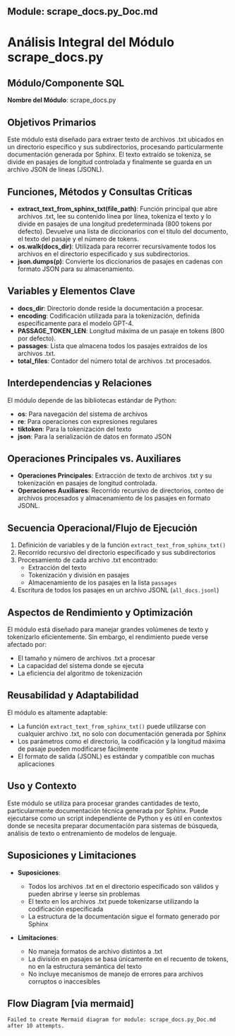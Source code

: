 ## Module: scrape_docs.py_Doc.md

# Análisis Integral del Módulo scrape_docs.py

## Módulo/Componente SQL
**Nombre del Módulo**: scrape_docs.py

## Objetivos Primarios
Este módulo está diseñado para extraer texto de archivos .txt ubicados en un directorio específico y sus subdirectorios, procesando particularmente documentación generada por Sphinx. El texto extraído se tokeniza, se divide en pasajes de longitud controlada y finalmente se guarda en un archivo JSON de líneas (JSONL).

## Funciones, Métodos y Consultas Críticas
- **extract_text_from_sphinx_txt(file_path)**: Función principal que abre archivos .txt, lee su contenido línea por línea, tokeniza el texto y lo divide en pasajes de una longitud predeterminada (800 tokens por defecto). Devuelve una lista de diccionarios con el título del documento, el texto del pasaje y el número de tokens.
- **os.walk(docs_dir)**: Utilizada para recorrer recursivamente todos los archivos en el directorio especificado y sus subdirectorios.
- **json.dumps(p)**: Convierte los diccionarios de pasajes en cadenas con formato JSON para su almacenamiento.

## Variables y Elementos Clave
- **docs_dir**: Directorio donde reside la documentación a procesar.
- **encoding**: Codificación utilizada para la tokenización, definida específicamente para el modelo GPT-4.
- **PASSAGE_TOKEN_LEN**: Longitud máxima de un pasaje en tokens (800 por defecto).
- **passages**: Lista que almacena todos los pasajes extraídos de los archivos .txt.
- **total_files**: Contador del número total de archivos .txt procesados.

## Interdependencias y Relaciones
El módulo depende de las bibliotecas estándar de Python:
- **os**: Para navegación del sistema de archivos
- **re**: Para operaciones con expresiones regulares
- **tiktoken**: Para la tokenización del texto
- **json**: Para la serialización de datos en formato JSON

## Operaciones Principales vs. Auxiliares
- **Operaciones Principales**: Extracción de texto de archivos .txt y su tokenización en pasajes de longitud controlada.
- **Operaciones Auxiliares**: Recorrido recursivo de directorios, conteo de archivos procesados y almacenamiento de los pasajes en formato JSONL.

## Secuencia Operacional/Flujo de Ejecución
1. Definición de variables y de la función `extract_text_from_sphinx_txt()`
2. Recorrido recursivo del directorio especificado y sus subdirectorios
3. Procesamiento de cada archivo .txt encontrado:
   - Extracción del texto
   - Tokenización y división en pasajes
   - Almacenamiento de los pasajes en la lista `passages`
4. Escritura de todos los pasajes en un archivo JSONL (`all_docs.jsonl`)

## Aspectos de Rendimiento y Optimización
El módulo está diseñado para manejar grandes volúmenes de texto y tokenizarlo eficientemente. Sin embargo, el rendimiento puede verse afectado por:
- El tamaño y número de archivos .txt a procesar
- La capacidad del sistema donde se ejecuta
- La eficiencia del algoritmo de tokenización

## Reusabilidad y Adaptabilidad
El módulo es altamente adaptable:
- La función `extract_text_from_sphinx_txt()` puede utilizarse con cualquier archivo .txt, no solo con documentación generada por Sphinx
- Los parámetros como el directorio, la codificación y la longitud máxima de pasaje pueden modificarse fácilmente
- El formato de salida (JSONL) es estándar y compatible con muchas aplicaciones

## Uso y Contexto
Este módulo se utiliza para procesar grandes cantidades de texto, particularmente documentación técnica generada por Sphinx. Puede ejecutarse como un script independiente de Python y es útil en contextos donde se necesita preparar documentación para sistemas de búsqueda, análisis de texto o entrenamiento de modelos de lenguaje.

## Suposiciones y Limitaciones
- **Suposiciones**:
  - Todos los archivos .txt en el directorio especificado son válidos y pueden abrirse y leerse sin problemas
  - El texto en los archivos .txt puede tokenizarse utilizando la codificación especificada
  - La estructura de la documentación sigue el formato generado por Sphinx
  
- **Limitaciones**:
  - No maneja formatos de archivo distintos a .txt
  - La división en pasajes se basa únicamente en el recuento de tokens, no en la estructura semántica del texto
  - No incluye mecanismos de manejo de errores para archivos corruptos o inaccesibles
## Flow Diagram [via mermaid]
```mermaid
Failed to create Mermaid diagram for module: scrape_docs.py_Doc.md after 10 attempts.
```
